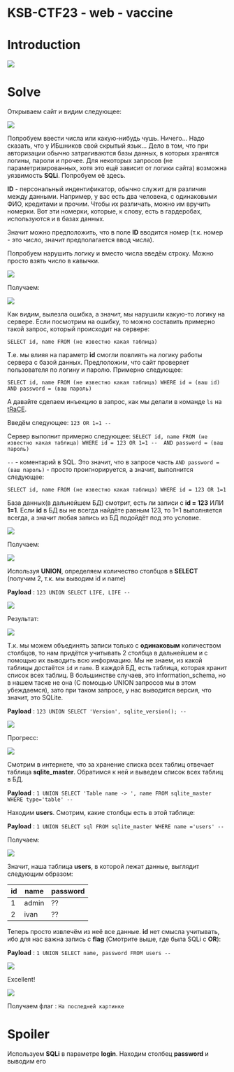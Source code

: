 # KSB-CTF23 - web - vaccine


# Introduction

![](../images/vaccine2.jpeg)


# Solve

Открываем сайт и видим следующее:

![](../images/vaccine1.jpeg)

Попробуем ввести числа или какую-нибудь чушь. 
Ничего... Надо сказать, что у ИБшников свой скрытый язык... Дело в том, что при авторизации обычно затрагиваются базы данных, в которых хранятся логины, пароли и прочее. Для некоторых запросов (не параметризированных, хотя это ещё зависит от логики сайта) возможна уязвимость **SQLi**. Попробуем её здесь.

**ID** - персональный индентификатор, обычно служит для различия между данными. Например, у вас есть два человека, с одинаковыми ФИО, кредитами и прочим.
Чтобы их различать, можно им вручить номерки. Вот эти номерки, которые, к слову, есть в гардеробах, используются и в базах данных.

Значит можно предположить, что в поле **ID** вводится номер (т.к. номер - это число, значит предполагается ввод числа).

Попробуем нарушить логику и вместо числа введём строку. Можно просто взять число в кавычки.

![](../images/vaccine3.jpeg)

Получаем:

![](../images/vaccine4.jpeg)


Как видим, вылезла ошибка, а значит, мы нарушили какую-то логику на сервере. Если посмотрим на ошибку, то можно составить примерно такой запрос, который происходит на сервере:

`SELECT id, name FROM (не известно какая таблица)`

Т.е. мы влияя на параметр **id** смогли повлиять на логику работы сервера с базой данных.
Предположим, что сайт проверяет пользователя по логину и паролю. Примерно следующее:

`SELECT id, name FROM (не известно какая таблица) WHERE id = (ваш id) AND password = (ваш пароль)`


А давайте сделаем инъекцию в запрос, как мы делали в команде `ls` на [tRaCE](web/tRaCE.md).

Введём следующее: `123 OR 1=1 -- `

Сервер выполнит примерно следующее: `SELECT id, name FROM (не известно какая таблица) WHERE id = 123 OR 1=1 --  AND password = (ваш пароль)`

` -- ` - коментарий в SQL. Это значит, что в запросе часть ` AND password = (ваш пароль) ` - просто проигнорируется, а значит, выполнится следующее:

`SELECT id, name FROM (не известно какая таблица) WHERE id = 123 OR 1=1`

База данных(в дальнейшем БД) смотрит, есть ли записи с **id = 123** ИЛИ **1=1**. 
Если **id** в БД вы не всегда найдёте равным 123, то 1=1 выполняется всегда, а значит любая запись из БД подойдёт под это условие.

![](../images/vaccine5.jpeg)

Получаем:

![](../images/vaccine6.jpeg)


Используя **UNION**, определяем количество столбцов в **SELECT** (получим 2, т.к. мы выводим id и name)

**Payload** : `123 UNION SELECT LIFE, LIFE -- `

![](../images/vaccine7.jpeg)

Результат:

![](../images/vaccine8.jpeg)

Т.к. мы можем объединять записи только с **одинаковым** количеством столбцов, то нам придётся учитывать 2 столбца в дальнейшем и с помощью их выводить всю информацию. Мы не знаем, из какой таблицы достаётся `id` и `name`. В каждой БД, есть таблица, которая хранит список всех таблиц. В большинстве случаев, это information_schema, но в нашем таске не она (С помощью UNION запросов мы в этом убеждаемся), зато при таком запросе, у нас выводится версия, что значит, это SQLite.

**Payload** : `123 UNION SELECT 'Version', sqlite_version(); -- `

![](../images/vaccine9.jpeg)

Прогресс:

![](../images/vaccine10.jpeg)


Смотрим в интернете, что за хранение списка всех таблиц отвечает таблица **sqlite_master**. Обратимся к ней и выведем список всех таблиц в БД.

**Payload** : `1 UNION SELECT 'Table name -> ', name FROM sqlite_master WHERE type='table' -- `


Находим **users**. Смотрим, какие столбцы есть в этой таблице:

**Payload** : `1 UNION SELECT sql FROM sqlite_master WHERE name ='users' -- `

Получаем:

![](../images/vaccine11.jpeg)


Значит, наша таблица **users**, в которой лежат данные, выглядит следующим образом:

id    |   name   |  password |
| --- | -------- | --------- |
| 1   |  admin   |    ??     |
| 2   |  ivan    |    ??     |


Теперь просто извлечём из неё все данные. **id** нет смысла учитывать, ибо для нас важна запись с **flag** (Смотрите выше, где была SQLi c **OR**):

**Payload** : `1 UNION SELECT name, password FROM users -- `

![](../images/vaccine12.jpeg)



Excellent!

![](../images/vaccine13.jpeg)
  


Получаем флаг : `На последней картинке` 


# Spoiler

Используем **SQLi** в параметре **login**. Находим столбец **password** и выводим его
